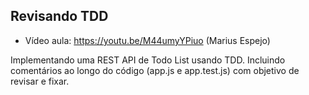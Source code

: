 ## Revisando TDD

- Vídeo aula: https://youtu.be/M44umyYPiuo (Marius Espejo)

Implementando uma REST API de Todo List usando TDD. Incluindo comentários ao longo do código (app.js e app.test.js) com objetivo de revisar e fixar.